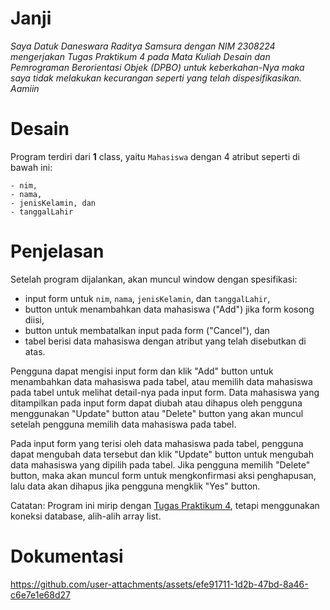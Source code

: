 # Janji
_Saya Datuk Daneswara Raditya Samsura dengan NIM 2308224 mengerjakan Tugas Praktikum 4 pada Mata Kuliah Desain dan Pemrograman Berorientasi Objek (DPBO) untuk keberkahan-Nya maka saya tidak melakukan kecurangan seperti yang telah dispesifikasikan. Aamiin_

# Desain
Program terdiri dari __1__ class, yaitu `Mahasiswa` dengan 4 atribut seperti di bawah ini:
```plaintext
- nim,
- nama,
- jenisKelamin, dan
- tanggalLahir
```

# Penjelasan
Setelah program dijalankan, akan muncul window dengan spesifikasi:
- input form untuk `nim`, `nama`, `jenisKelamin`, dan `tanggalLahir`,
- button untuk menambahkan data mahasiswa ("Add") jika form kosong diisi,
- button untuk membatalkan input pada form ("Cancel"), dan
- tabel berisi data mahasiswa dengan atribut yang telah disebutkan di atas.

Pengguna dapat mengisi input form dan klik "Add" button untuk menambahkan data mahasiswa pada tabel, atau memilih data mahasiswa pada tabel untuk melihat detail-nya pada input form. Data mahasiswa yang ditampilkan pada input form dapat diubah atau dihapus oleh pengguna menggunakan "Update" button atau "Delete" button yang akan muncul setelah pengguna memilih data mahasiswa pada tabel.

Pada input form yang terisi oleh data mahasiswa pada tabel, pengguna dapat mengubah data tersebut dan klik "Update" button untuk mengubah data mahasiswa yang dipilih pada tabel. Jika pengguna memilih "Delete" button, maka akan muncul form untuk mengkonfirmasi aksi penghapusan, lalu data akan dihapus jika pengguna mengklik "Yes" button.

Catatan:
Program ini mirip dengan [Tugas Praktikum 4](https://github.com/codewara/TP4DPBO2025C1), tetapi menggunakan koneksi database, alih-alih array list.

# Dokumentasi
https://github.com/user-attachments/assets/efe91711-1d2b-47bd-8a46-c6e7e1e68d27
